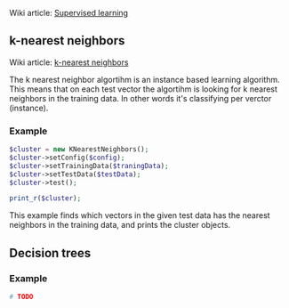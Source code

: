 Wiki article: [Supervised learning](http://en.wikipedia.org/wiki/Supervised_learning)

## k-nearest neighbors
Wiki article: [k-nearest neighbors](http://en.wikipedia.org/wiki/K-nearest_neighbors_algorithm)

The k nearest neighbor algortihm is an instance based learning algorithm. This means that on each test vector the algortihm is looking for k nearest neighbors in the training data. In other words it's classifying per verctor (instance).

### Example
```php
$cluster = new KNearestNeighbors();
$cluster->setConfig($config);
$cluster->setTrainingData($traningData);
$cluster->setTestData($testData);
$cluster->test();

print_r($cluster);
```
This example finds which vectors in the given test data has the nearest neighbors in the training data, and prints the cluster objects.

## Decision trees

### Example
```php
# TODO
```
